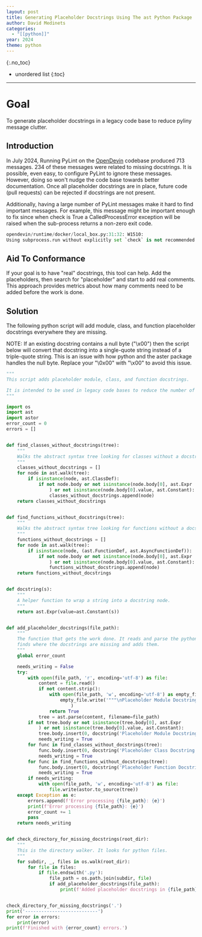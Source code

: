 ```yaml
---
layout: post
title: Generating Placeholder Docstrings Using The ast Python Package
author: David Medinets
categories:
  - "[[python]]"
year: 2024
theme: python
---
```


{:.no_toc}
* unordered list
{:toc}

* * *

# Goal

To generate placeholder docstrings in a legacy code base to reduce pyliny message clutter.

## Introduction

In July 2024, Running PyLint on the [OpenDevin](https://github.com/OpenDevin) codebase produced 713 messages. 234 of these messages were related to missing docstrings. It is possible, even easy, to configure PyLint to ignore these messages. However, doing so won't nudge the code base towards better documentation. Once all placeholder docstrings are in place, future code (pull requests) can be rejected if docstrings are not present.

Additionally, having a large number of PyLint messages make it hard to find important messages. For example, this message might be important enough to fix since when check is True a CalledProcessError exception will be raised when the sub-process returns a non-zero exit code.

```python
opendevin/runtime/docker/local_box.py:31:32: W1510: 
Using subprocess.run without explicitly set `check` is not recommended. (subprocess-run-check)
```

## Aid To Conformance

If your goal is to have "real" docstrings, this tool can help. Add the placeholders, then search for "placeholder" and start to add real comments. This approach provides metrics about how many comments need to be added before the work is done. 

## Solution

The following python script will add module, class, and function placeholder docstrings everywhere they are missing. 

NOTE: If an existing docstring contains a null byte ("\x00") then the script below will convert that docstring into a single-quote string instead of a triple-quote string. This is an issue with how python and the aster package handles the null byte. Replace your "\0x00" with "\\x00" to avoid this issue.

```python
"""
This script adds placeholder module, class, and function docstrings.

It is intended to be used in legacy code bases to reduce the number of lint messages while still encouraging real docstrings to be added. Over time, the placeholder docstring can be replaced.
"""

import os
import ast
import astor
error_count = 0
errors = []


def find_classes_without_docstrings(tree):
    """
    Walks the abstract syntax tree looking for classes without a docstring.
    """
    classes_without_docstrings = []
    for node in ast.walk(tree):
        if isinstance(node, ast.ClassDef):
            if not node.body or not isinstance(node.body[0], ast.Expr
                ) or not isinstance(node.body[0].value, ast.Constant):
                classes_without_docstrings.append(node)
    return classes_without_docstrings


def find_functions_without_docstrings(tree):
    """
    Walks the abstract syntax tree looking for functions without a docstring.
    """
    functions_without_docstrings = []
    for node in ast.walk(tree):
        if isinstance(node, (ast.FunctionDef, ast.AsyncFunctionDef)):
            if not node.body or not isinstance(node.body[0], ast.Expr
                ) or not isinstance(node.body[0].value, ast.Constant):
                functions_without_docstrings.append(node)
    return functions_without_docstrings


def docstring(s):
    """
    A helper function to wrap a string into a docstring node.
    """
    return ast.Expr(value=ast.Constant(s))


def add_placeholder_docstrings(file_path):
    """
    The function that gets the work done. It reads and parse the python file. Then
    finds where the docstrings are missing and adds them.
    """
    global error_count

    needs_writing = False
    try:
        with open(file_path, 'r', encoding='utf-8') as file:
            content = file.read()
            if not content.strip():
                with open(file_path, 'w', encoding='utf-8') as empty_file:
                    empty_file.write('"""\nPlaceholder Module Docstring\n"""\n'
                        )
                return True
            tree = ast.parse(content, filename=file_path)
        if not tree.body or not isinstance(tree.body[0], ast.Expr
            ) or not isinstance(tree.body[0].value, ast.Constant):
            tree.body.insert(0, docstring('Placeholder Module Docstring'))
            needs_writing = True
        for func in find_classes_without_docstrings(tree):
            func.body.insert(0, docstring('Placeholder Class Docstring'))
            needs_writing = True
        for func in find_functions_without_docstrings(tree):
            func.body.insert(0, docstring('Placeholder Function Docstring'))
            needs_writing = True
        if needs_writing:
            with open(file_path, 'w', encoding='utf-8') as file:
                file.write(astor.to_source(tree))
    except Exception as e:
        errors.append(f'Error processing {file_path}: {e}')
        print(f'Error processing {file_path}: {e}')
        error_count += 1
        pass
    return needs_writing


def check_directory_for_missing_docstrings(root_dir):
    """
    This is the directory walker. It looks for python files.
    """
    for subdir, _, files in os.walk(root_dir):
        for file in files:
            if file.endswith('.py'):
                file_path = os.path.join(subdir, file)
                if add_placeholder_docstrings(file_path):
                    print(f'Added placeholder docstrings in {file_path}')


check_directory_for_missing_docstrings('.')
print('---------------------------')
for error in errors:
    print(error)
print(f'Finished with {error_count} errors.')
```
